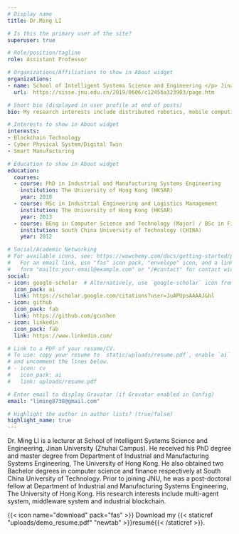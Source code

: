 ```yaml
---
# Display name
title: Dr.Ming LI

# Is this the primary user of the site?
superuser: true

# Role/position/tagline
role: Assistant Professor

# Organizations/Affiliations to show in About widget
organizations:
- name: School of Intelligent Systems Science and Engineering </p> Jinan University (Zhuhai Campus)
  url:  https://sisse.jnu.edu.cn/2019/0606/c12456a323903/page.htm

# Short bio (displayed in user profile at end of posts)
bio: My research interests include distributed robotics, mobile computing and programmable matter.

# Interests to show in About widget
interests:
- Blockchain Technology
- Cyber Physical System/Digital Twin
- Smart Manufacturing

# Education to show in About widget
education:
  courses:
  - course: PhD in Industrial and Manufacturing Systems Engineering
    institution: The University of Hong Kong (HKSAR)
    year: 2018
  - course: MSc in Industrial Engineering and Logistics Management
    institution: The University of Hong Kong (HKSAR)
    year: 2013
  - course: BEng in Computer Science and Technology (Major) / BSc in Finance (Minor)
    institution: South China University of Technology (CHINA)
    year: 2012

# Social/Academic Networking
# For available icons, see: https://wowchemy.com/docs/getting-started/page-builder/#icons
#   For an email link, use "fas" icon pack, "envelope" icon, and a link in the
#   form "mailto:your-email@example.com" or "/#contact" for contact widget.
social:
- icon: google-scholar  # Alternatively, use `google-scholar` icon from `ai` icon pack
  icon_pack: ai
  link: https://scholar.google.com/citations?user=JuAPUpsAAAAJ&hl
- icon: github
  icon_pack: fab
  link: https://github.com/gcushen
- icon: linkedin
  icon_pack: fab
  link: https://www.linkedin.com/

# Link to a PDF of your resume/CV.
# To use: copy your resume to `static/uploads/resume.pdf`, enable `ai` icons in `params.toml`, 
# and uncomment the lines below.
# - icon: cv
#   icon_pack: ai
#   link: uploads/resume.pdf

# Enter email to display Gravatar (if Gravatar enabled in Config)
email: "liming8738@gmail.com"

# Highlight the author in author lists? (true/false)
highlight_name: true
---
```


Dr. Ming LI is a lecturer at School of Intelligent Systems Science and Engineering, Jinan University (Zhuhai Campus). 
He received his PhD degree and master degree from Department of Industrial and Manufacturing Systems Engineering, The University of Hong Kong. He also obtained two Bachelor degrees in computer science and finance respectively at South China University of Technology. 
Prior to joining JNU, he was a post-doctoral fellow at Department of Industrial and Manufacturing Systems Engineering, The University of Hong Kong. His research interests include multi-agent system, middleware system and industrial blockchain.

{{< icon name="download" pack="fas" >}} Download my {{< staticref "uploads/demo_resume.pdf" "newtab" >}}resumé{{< /staticref >}}.
